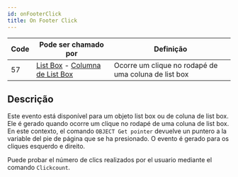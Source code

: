 ```yaml
---
id: onFooterClick
title: On Footer Click
---
```


| Code | Pode ser chamado por                                                                                                  | Definição                                            |
| ---- | --------------------------------------------------------------------------------------------------------------------- | ---------------------------------------------------- |
| 57   | [List Box](FormObjects/listbox_overview.md) - [Columna de List Box](FormObjects/listbox_overview.md#list-box-columns) | Ocorre um clique no rodapé de uma coluna de list box |

## Descrição

Este evento está disponível para um objeto list box ou de coluna de list box. Ele é gerado quando ocorre um clique no rodapé de uma coluna de list box. En este contexto, el comando `OBJECT Get pointer` devuelve un puntero a la variable del pie de página que se ha presionado. O evento é gerado para os cliques esquerdo e direito.

Puede probar el número de clics realizados por el usuario mediante el comando `Clickcount`.
